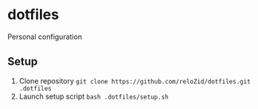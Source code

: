 # dotfiles

Personal configuration

## Setup

1. Clone repository `git clone https://github.com/reloZid/dotfiles.git .dotfiles`
2. Launch setup script `bash .dotfiles/setup.sh`

